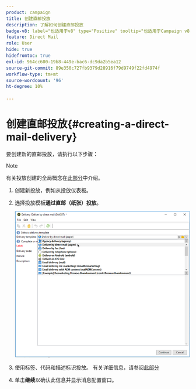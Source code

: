 ```yaml
---
product: campaign
title: 创建直邮投放
description: 了解如何创建直邮投放
badge-v8: label="也适用于v8" type="Positive" tooltip="也适用于Campaign v8"
feature: Direct Mail
role: User
hide: true
hidefromtoc: true
exl-id: 964cc600-19b8-449e-bac6-dc9da2b5ea12
source-git-commit: 89e350c727fb9379d28916f79d9749f22fd4974f
workflow-type: tm+mt
source-wordcount: '96'
ht-degree: 10%

---
```


# 创建直邮投放{#creating-a-direct-mail-delivery}

要创建新的直邮投放，请执行以下步骤：

>[!NOTE]
>
>有关投放创建的全局概念在[此部分](steps-about-delivery-creation-steps.md)中介绍。

1. 创建新投放，例如从投放仪表板。
1. 选择投放模板&#x200B;**通过直邮（纸张）投放**。

   ![](assets/direct_mail.png)

1. 使用标签、代码和描述标识投放。 有关详细信息，请参阅[此部分](steps-create-and-identify-the-delivery.md#identifying-the-delivery)
1. 单击&#x200B;**继续**&#x200B;以确认此信息并显示消息配置窗口。
